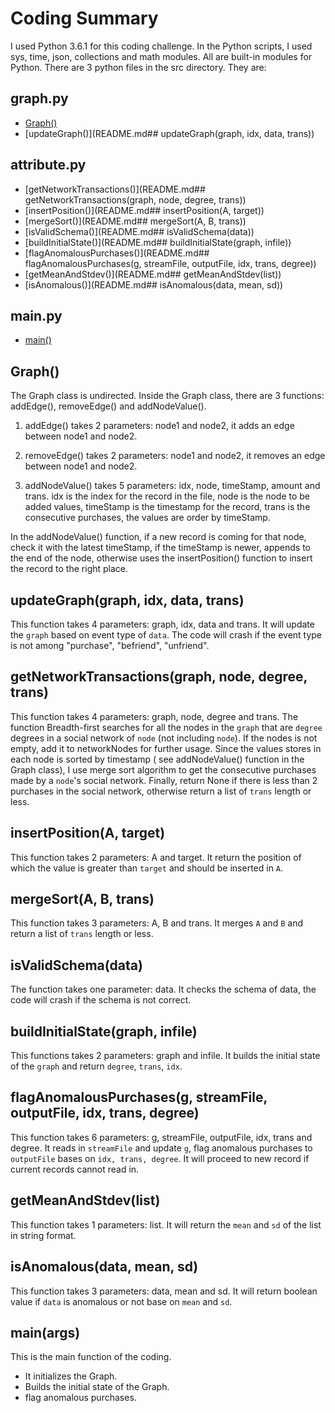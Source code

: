 # Coding Summary

I used Python 3.6.1 for this coding challenge. In the Python scripts, I used sys, time, json, collections and math modules. All are built-in modules for Python.
There are 3 python files in the src directory. They are:

## graph.py

* [Graph()](README.md##Graph())
* [updateGraph()](README.md## updateGraph(graph, idx, data, trans))

## attribute.py

* [getNetworkTransactions()](README.md## getNetworkTransactions(graph, node, degree, trans))
* [insertPosition()](README.md## insertPosition(A, target))
* [mergeSort()](README.md## mergeSort(A, B, trans))
* [isValidSchema()](README.md## isValidSchema(data))
* [buildInitialState()](README.md## buildInitialState(graph, infile))
* [flagAnomalousPurchases()](README.md## flagAnomalousPurchases(g, streamFile, outputFile, idx, trans, degree))
* [getMeanAndStdev()](README.md## getMeanAndStdev(list))
* [isAnomalous()](README.md## isAnomalous(data, mean, sd))

## main.py

* [main()](README.md##main(args))

## Graph()

The Graph class is undirected. Inside the Graph class, there are 3 functions: addEdge(), removeEdge() and addNodeValue(). 

1. addEdge() takes 2 parameters: node1 and node2, it adds an edge between node1 and node2.

2. removeEdge() takes 2 parameters: node1 and node2, it removes an edge between node1 and node2.

3. addNodeValue() takes 5 parameters: idx, node, timeStamp, amount and trans. idx is the index for the record in the file, node is the node to be added values, timeStamp is the timestamp for the record, trans is the consecutive purchases, the values are order by timeStamp. 

In the addNodeValue() function, if a new record is coming for that node, check it with the latest timeStamp, if the timeStamp is newer, appends to the end of the node, otherwise uses the insertPosition() function to insert the record to the right place.

## updateGraph(graph, idx, data, trans)

This function takes 4 parameters: graph, idx, data and trans. It will update the `graph` based on event type of `data`. The code will crash if the event type is not among "purchase", "befriend", "unfriend".

## getNetworkTransactions(graph, node, degree, trans)

This function takes 4 parameters: graph, node, degree and trans. The function Breadth-first searches for all the nodes in the `graph` that are `degree` degrees in a social network of `node` (not including `node`). 
If the nodes is not empty, add it to networkNodes for further usage. Since the values stores in each node is sorted by timestamp ( see addNodeValue() function in the Graph class), I use merge sort algorithm to get the 
consecutive purchases made by a `node`'s social network. Finally, return None if there is less than 2 purchases in the social network, otherwise return a list of `trans` length or less.

## insertPosition(A, target)

This function takes 2 parameters: A and target. It return the position of which the value is greater than `target` and should be inserted in `A`.

## mergeSort(A, B, trans)

This function takes 3 parameters: A, B and trans. It merges `A` and `B` and return a list of `trans` length or less.

## isValidSchema(data)

The function takes one parameter: data. It checks the schema of data, the code will crash if the schema is not correct.


## buildInitialState(graph, infile)

This functions takes 2 parameters: graph and infile. It builds the initial state of the `graph` and return `degree`, `trans`, `idx`.

## flagAnomalousPurchases(g, streamFile, outputFile, idx, trans, degree)

This function takes 6 parameters: g, streamFile, outputFile, idx, trans and degree. It reads in `streamFile` and update `g`, flag anomalous purchases to `outputFile` bases on `idx, trans, degree`. It will proceed to new record
if current records cannot read in.

## getMeanAndStdev(list)

This function takes 1 parameters: list. It will return the `mean` and `sd` of the list in string format.

## isAnomalous(data, mean, sd)

This function takes 3 parameters: data, mean and sd. It will return boolean value if `data` is anomalous or not base on `mean` and `sd`.

## main(args)

This is the main function of the coding.

- It initializes the Graph.
- Builds the initial state of the Graph.
- flag anomalous purchases.